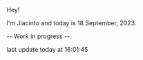 Hey!

I'm Jiacinto and today is 18 September, 2023.

-- Work in progress --

last update today at 16:01:45 